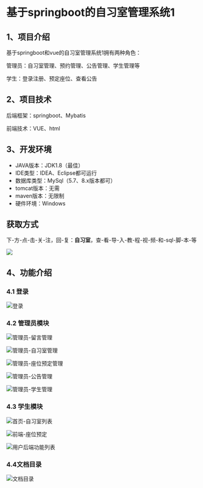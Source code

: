 # 基于springboot的自习室管理系统1



## 1、项目介绍

基于springboot和vue的自习室管理系统1拥有两种角色：

管理员：自习室管理、预约管理、公告管理、学生管理等

学生：登录注册、预定座位、查看公告

## 2、项目技术

后端框架：springboot、Mybatis

前端技术：VUE、html

## 3、开发环境

- JAVA版本：JDK1.8（最佳）
- IDE类型：IDEA、Eclipse都可运行
- 数据库类型：MySql（5.7、8.x版本都可） 
- tomcat版本：无需
- maven版本：无限制
- 硬件环境：Windows

## 获取方式
下-方-点-击-关-注，回-复：**自习室**，查-看-导-入-教-程-视-频-和-sql-脚-本-等

 ![](https://www.codeshop.fun/Typora-Images/202205281253739.png)
## 4、功能介绍

### 4.1 登录

![登录](https://www.codeshop.fun/Typora-Images/202402112051170.jpg)

### 4.2 管理员模块

![管理员-留言管理](https://www.codeshop.fun/Typora-Images/202402112053915.jpg)

![管理员-自习室管理](https://www.codeshop.fun/Typora-Images/202402112053964.jpg)

![管理员-座位预定管理](https://www.codeshop.fun/Typora-Images/202402112053936.jpg)

![管理员-公告管理](https://www.codeshop.fun/Typora-Images/202402112054923.jpg)

![管理员-学生管理](https://www.codeshop.fun/Typora-Images/202402112053981.jpg)


### 4.3 学生模块

![首页-自习室列表](https://www.codeshop.fun/Typora-Images/202402112054939.jpg)


![前端-座位预定](https://www.codeshop.fun/Typora-Images/202402112054160.jpg)

![用户后端功能列表](https://www.codeshop.fun/Typora-Images/202402112052417.jpg)

### 4.4文档目录

![文档目录](https://www.codeshop.fun/Typora-Images/202403232236465.png)

